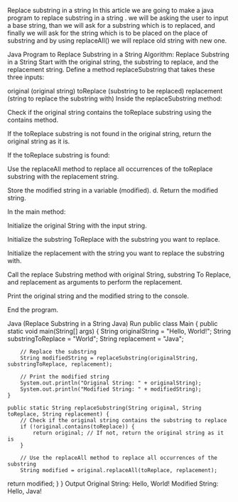 Replace substring in a string
In this article we are going to make a java program to replace substring in a string . we will be asking the user to input a base string, than we will ask for a substring which is to replaced, and finally we will ask for the string which is to be placed on the place of substring and by using replaceAll() we will replace old string with new one.

Java Program to Replace Substring in a String
Algorithm: Replace Substring in a String
Start with the original string, the substring to replace, and the replacement string.
Define a method replaceSubstring that takes these three inputs:

original (original string)
toReplace (substring to be replaced)
replacement (string to replace the substring with)
Inside the replaceSubstring method:

Check if the original string contains the toReplace substring using the contains method.

If the toReplace substring is not found in the original string, return the original string as it is.

If the toReplace substring is found: 

Use the replaceAll method to replace all occurrences of the toReplace substring with the replacement string. 

Store the modified string in a variable (modified). d. Return the modified string.

In the main method:

Initialize the original String with the input string.

Initialize the substring ToReplace with the substring you want to replace.

Initialize the replacement with the string you want to replace the substring with.

Call the replace Substring method with original String, substring To Replace, and replacement as arguments to perform the replacement.

Print the original string and the modified string to the console.

End the program.

Java (Replace Substring in a String Java)
Run
public class Main {
    public static void main(String[] args) {
        String originalString = "Hello, World!";
        String substringToReplace = "World";
        String replacement = "Java";

        // Replace the substring
        String modifiedString = replaceSubstring(originalString, substringToReplace, replacement);

        // Print the modified string
        System.out.println("Original String: " + originalString);
        System.out.println("Modified String: " + modifiedString);
    }

    public static String replaceSubstring(String original, String toReplace, String replacement) {
        // Check if the original string contains the substring to replace
        if (!original.contains(toReplace)) {
            return original; // If not, return the original string as it is
        }

        // Use the replaceAll method to replace all occurrences of the substring
        String modified = original.replaceAll(toReplace, replacement);
return modified;
}
}
Output
Original String: Hello, World!
Modified String: Hello, Java!
